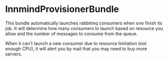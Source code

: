 # InnmindProvisionerBundle

This bundle automatically launches rabbitmq consumers when one finish its job. It will determine how many consumers to launch based on resource you allow and the number of messages to consume from the queue.

When it can't launch a new consumer due to resource limitation (not enough CPU), it will alert you by mail that you may need to buy more servers.
